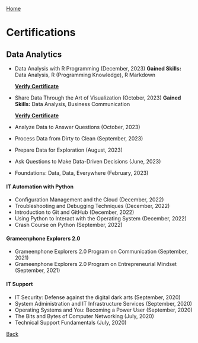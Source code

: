 [Home](https://mustahsinfarhan.github.io/)
# Certifications
## Data Analytics
- Data Analysis with R Programming (December, 2023)
  **Gained Skills:**  Data Analysis, R (Programming Knowledge), R Markdown

  [**Verify Certificate**](https://coursera.org/verify/DDU6TDJDS4AP)

- Share Data Through the Art of Visualization (October, 2023)
  **Gained Skills:**  Data Analysis, Business Communication

  [**Verify Certificate**](https://coursera.org/verify/GL8HDPZN94AZ)

- Analyze Data to Answer Questions (October, 2023)
- Process Data from Dirty to Clean (September, 2023)
- Prepare Data for Exploration (August, 2023)
- Ask Questions to Make Data-Driven Decisions (June, 2023)
- Foundations: Data, Data, Everywhere (February, 2023)

#### IT Automation with Python
- Configuration Management and the Cloud (December, 2022)
- Troubleshooting and Debugging Techniques (December, 2022)
- Introduction to Git and GitHub (December, 2022)
- Using Python to Interact with the Operating System (December, 2022)
- Crash Course on Python (September, 2022)

#### Grameenphone Explorers 2.0
- Grameenphone Explorers 2.0 Program on Communication (September, 2021)
- Grameenphone Explorers 2.0 Program on Entrepreneurial Mindset (September, 2021)

#### IT Support
- IT Security: Defense against the digital dark arts (September, 2020)
- System Administration and IT Infrastructure Services (September, 2020)
- Operating Systems and You: Becoming a Power User (September, 2020)
- The Bits and Bytes of Computer Networking (July, 2020)
- Technical Support Fundamentals (July, 2020)

[Back](https://mustahsinfarhan.github.io/)
